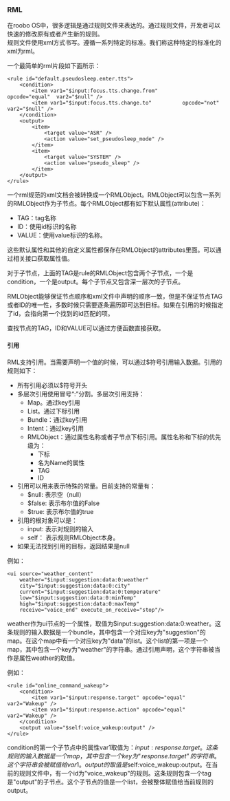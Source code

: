 ### RML

在roobo OS中，很多逻辑是通过规则文件来表达的。通过规则文件，开发者可以快速的修改原有或者产生新的规则。  
规则文件使用xml方式书写。遵循一系列特定的标准。我们称这种特定的标准化的xml为rml。

一个最简单的rml片段如下面所示：

```
<rule id="default.pseudosleep.enter.tts">
    <condition>
        <item var1="$input:focus.tts.change.from"        opcode="equal"  var2="$null" />
        <item var1="$input:focus.tts.change.to"          opcode="not"    var2="$null" />
    </condition>
    <output>
        <item>
            <target value="ASR" />
            <action value="set_pseudosleep_mode" />
        </item>
        <item>
            <target value="SYSTEM" />
            <action value="pseudo_sleep" />
        </item>
    </output>
</rule>
```

一个rml规范的xml文档会被转换成一个RMLObject。RMLObject可以包含一系列的RMLObject作为子节点。每个RMLObject都有如下默认属性\(attribute\)：

* TAG：tag名称
* ID：使用id标识的名称
* VALUE：使用value标识的名称。

这些默认属性和其他的自定义属性都保存在RMLObject的attributes里面。可以通过相关接口获取属性值。

对于子节点，上面的TAG是rule的RMLObject包含两个子节点，一个是condition，一个是output。每个子节点又包含深一层次的子节点。

RMLObject能够保证节点顺序和xml文件中声明的顺序一致，但是不保证节点TAG或者ID的唯一性，多数时候只需要逐条遍历即可达到目标。如果在引用的时候指定了id，会指向第一个找到的id匹配的项。

查找节点的TAG，ID和VALUE可以通过方便函数直接获取。

#### 引用

RML支持引用。当需要声明一个值的时候，可以通过$符号引用输入数据。引用的规则如下：

* 所有引用必须以$符号开头
* 多层次引用使用冒号“:”分割。多层次引用支持：
  * Map。通过key引用
  * List。通过下标引用
  * Bundle：通过key引用
  * Intent：通过key引用
  * RMLObject：通过属性名称或者子节点下标引用。属性名称和下标的优先级为：
    * 下标
    * 名为Name的属性
    * TAG
    * ID
* 引用可以用来表示特殊的常量。目前支持的常量有：
  * $null:  表示空（null）
  * $false: 表示布尔值的False
  * $true:  表示布尔值的true
* 引用的根对象可以是：
  * input: 表示对规则的输入
  * self： 表示规则RMLObject本身。
* 如果无法找到引用的目标，返回结果是null

例如：

```
<ui source="weather_content"
    weather="$input:suggestion:data:0:weather"
    city="$input:suggestion:data:0:city"
    current="$input:suggestion:data:0:temperature"
    low="$input:suggestion:data:0:minTemp"
    high="$input:suggestion:data:0:maxTemp"
    receive="voice_end" execute_on_receive="stop"/>
```

weather作为ui节点的一个属性，取值为$input:suggestion:data:0:weather。这条规则的输入数据是一个bundle，其中包含一个对应key为"suggestion"的map。在这个map中有一个对应key为"data"的list。这个list的第一项是一个map，其中包含一个key为"weather"的字符串。通过引用声明，这个字符串被当作是属性weather的取值。

例如：

```
<rule id="online_command_wakeup">
    <condition>
        <item var1="$input:response.target" opcode="equal" var2="Wakeup" />
        <item var1="$input:response.action" opcode="equal" var2="Wakeup" />
    </condition>
    <output value="$self:voice_wakeup:output" />
</rule>
```

condition的第一个子节点中的属性var1取值为：$input:response.target。这条规则的输入数据是一个map，其中包含一个key为“response.target”的字符串。这个字符串会被赋值给var1。  
output的取值是$self:voice\_wakeup:output。在当前的规则文件中，有一个id为"voice\_wakeup"的规则。这条规则包含一个tag是"output"的子节点。这个子节点的值是一个list，会被整体赋值给当前规则的output。

